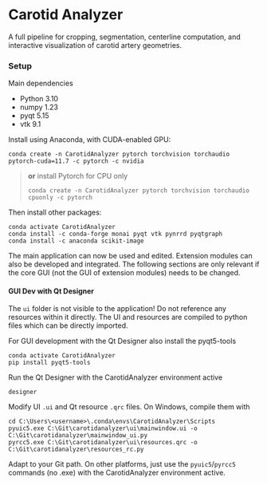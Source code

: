 # Carotid Analyzer

A full pipeline for cropping, segmentation, centerline computation, and interactive visualization of carotid artery geometries.

### Setup

Main dependencies
- Python 3.10
- numpy 1.23
- pyqt 5.15
- vtk 9.1

Install using Anaconda, with CUDA-enabled GPU:
```
conda create -n CarotidAnalyzer pytorch torchvision torchaudio pytorch-cuda=11.7 -c pytorch -c nvidia
```

> **or** install Pytorch for CPU only
> ```
> conda create -n CarotidAnalyzer pytorch torchvision torchaudio cpuonly -c pytorch
> ```

Then install other packages:
```
conda activate CarotidAnalyzer
conda install -c conda-forge monai pyqt vtk pynrrd pyqtgraph
conda install -c anaconda scikit-image
```

The main application can now be used and edited. Extension modules can also be developed and integrated. The following sections are only relevant if the core GUI (not the GUI of extension modules) needs to be changed.



#### GUI Dev with Qt Designer

The `ui` folder is not visible to the application! Do not reference any resources within it directly. The UI and resources are compiled to python files which can be directly imported. 

For GUI development with the Qt Designer also install the pyqt5-tools

```
conda activate CarotidAnalyzer
pip install pyqt5-tools
```

Run the Qt Designer with the CarotidAnalyzer environment active

```
designer
```

Modify UI `.ui` and Qt resource `.qrc` files. On Windows, compile them with

```
cd C:\Users\<username>\.conda\envs\CarotidAnalyzer\Scripts
pyuic5.exe C:\Git\carotidanalyzer\ui\mainwindow.ui -o C:\Git\carotidanalyzer\mainwindow_ui.py
pyrcc5.exe C:\Git\carotidanalyzer\ui\resources.qrc -o C:\Git\carotidanalyzer\resources_rc.py
```

Adapt to your Git path. On other platforms, just use the `pyuic5`/`pyrcc5` commands (no .exe) with the CarotidAnalyzer environment active.